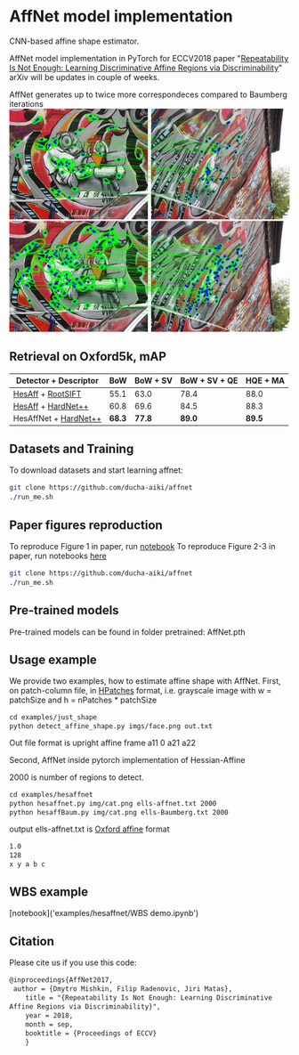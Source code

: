 # AffNet model implementation
CNN-based affine shape estimator.

AffNet model implementation in PyTorch for ECCV2018 paper "[Repeatability Is Not Enough: Learning Discriminative Affine Regions via Discriminability](https://arxiv.org/abs/1711.06704)"
arXiv will be updates in couple of weeks.

AffNet generates up to twice more correspondeces compared to Baumberg iterations
![HesAff](imgs/graf16HesAff.jpg)
![HesAffNet](imgs/graf16HesAffNet.jpg)


## Retrieval on Oxford5k, mAP

| Detector + Descriptor | BoW  |  BoW + SV | BoW + SV + QE | HQE + MA |
| -----    | ----  |  ---- | ---- | ---- |
| [HesAff](https://github.com/perdoch/hesaff) + [RootSIFT](http://ieeexplore.ieee.org/document/6248018/)    | 55.1  |  63.0 | 78.4 | 88.0 |
| [HesAff](https://github.com/perdoch/hesaff) + [HardNet++](https://github.com/DagnyT/hardnet)   | 60.8  |  69.6 | 84.5 | 88.3 |
| HesAffNet + [HardNet++](https://github.com/DagnyT/hardnet)   | **68.3**  |  **77.8** | **89.0** | **89.5** |

## Datasets and Training

To download datasets and start learning affnet:

```bash
git clone https://github.com/ducha-aiki/affnet
./run_me.sh
```

## Paper figures reproduction

To reproduce Figure 1 in paper, run [notebook]('examples/toy_example_figure1/Figure1.ipynb')
To reproduce Figure 2-3 in paper, run notebooks [here]('examples/direct_shape_optimization')


```bash
git clone https://github.com/ducha-aiki/affnet
./run_me.sh
```


## Pre-trained models

Pre-trained models can be found in folder pretrained:  AffNet.pth

## Usage example

We provide two examples, how to estimate affine shape with AffNet. 
First, on patch-column file, in [HPatches](https://github.com/hpatches/hpatches-benchmark) format, i.e. grayscale image with w = patchSize and h = nPatches * patchSize

```
cd examples/just_shape
python detect_affine_shape.py imgs/face.png out.txt
```

Out file format is upright affine frame a11 0 a21 a22


Second, AffNet inside pytorch implementation of Hessian-Affine

2000 is number of regions to detect.

```
cd examples/hesaffnet
python hesaffnet.py img/cat.png ells-affnet.txt 2000
python hesaffBaum.py img/cat.png ells-Baumberg.txt 2000
```

output ells-affnet.txt is [Oxford affine](http://www.robots.ox.ac.uk/~vgg/research/affine/) format 
```
1.0
128
x y a b c 
```

## WBS example 

[notebook]('examples/hesaffnet/WBS demo.ipynb')

## Citation

Please cite us if you use this code:

```
@inproceedings{AffNet2017,
 author = {Dmytro Mishkin, Filip Radenovic, Jiri Matas},
    title = "{Repeatability Is Not Enough: Learning Discriminative Affine Regions via Discriminability}",
    year = 2018,
    month = sep,
    booktitle = {Proceedings of ECCV}
    }
```
